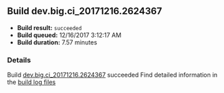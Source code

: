 ## Build dev.big.ci_20171216.2624367
- **Build result:** `succeeded`
- **Build queued:** 12/16/2017 3:12:17 AM
- **Build duration:** 7.57 minutes
### Details
Build [dev.big.ci_20171216.2624367](https://winappstudio.visualstudio.com/web/build.aspx?pcguid=a4ef43be-68ce-4195-a619-079b4d9834c2&builduri=vstfs%3a%2f%2f%2fBuild%2fBuild%2f24367) succeeded
Find detailed information in the [build log files](https://uwpctdiags.blob.core.windows.net/buildlogs/dev.big.ci_20171216.2624367_logs.zip)
